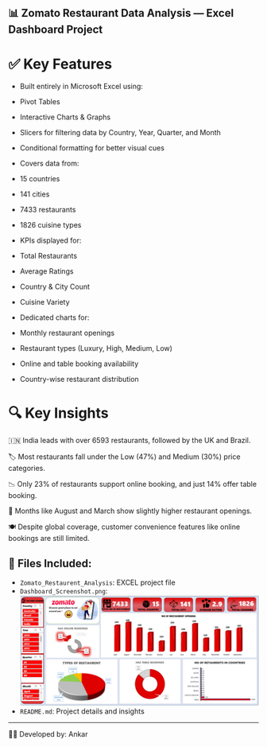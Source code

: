 ## 📊 Zomato Restaurant Data Analysis — Excel Dashboard Project


# ✅ Key Features
- Built entirely in Microsoft Excel using:

- Pivot Tables

- Interactive Charts & Graphs

- Slicers for filtering data by Country, Year, Quarter, and Month

- Conditional formatting for better visual cues

- Covers data from:

- 15 countries

- 141 cities

- 7433 restaurants

- 1826 cuisine types

- KPIs displayed for:

- Total Restaurants

- Average Ratings

- Country & City Count

- Cuisine Variety

- Dedicated charts for:

- Monthly restaurant openings

- Restaurant types (Luxury, High, Medium, Low)

- Online and table booking availability

- Country-wise restaurant distribution

# 🔍 Key Insights
🇮🇳 India leads with over 6593 restaurants, followed by the UK and Brazil.

🏷️ Most restaurants fall under the Low (47%) and Medium (30%) price categories.

📉 Only 23% of restaurants support online booking, and just 14% offer table booking.

📅 Months like August and March show slightly higher restaurant openings.

🍽️ Despite global coverage, customer convenience features like online bookings are still limited.

## 📁 Files Included:
- `Zomato_Restaurent_Analysis`: EXCEL project file
- `Dashboard_Screenshot.png`: ![Dashboard Screenshot](https://github.com/Ankar-G/Zomato_Excel_Dashboard/blob/main/Screenshot%202025-06-18%20214406.png)
- `README.md`: Project details and insights

---

👨‍💻 Developed by: Ankar

